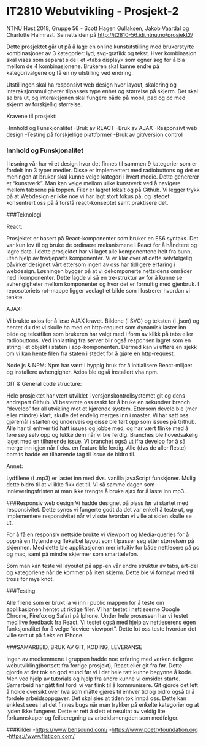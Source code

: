 # IT2810 Webutvikling - Prosjekt-2
NTNU Høst 2018, Gruppe 56 - Scott Hagen Gullaksen, Jakob Vaardal og Charlotte Halmrast.
Se nettsiden på http://it2810-56.idi.ntnu.no/prosjekt2/

Dette prosjektet går ut på å lage en online kunstutstilling med brukerstyrte kombinasjoner av 3 kategorier: lyd, svg-grafikk og tekst. Hver kombinasjon skal vises som separat side i et «tabs display» som egner seg for å bla mellom de 4 kombinasjonene. Brukeren skal kunne endre på kategorivalgene og få en ny utstilling ved endring.

Utstillingen skal ha responsivt web design hvor layout, skalering og interaksjonsmuligheter tilpasses type enhet og størrelse på skjerm. Det skal se bra ut, og interaksjonen skal fungere både på mobil, pad og pc med skjerm av forskjellig størrelse.


Kravene til prosjekt:

-Innhold og Funskjonalitet
-Bruk av REACT
-Bruk av AJAX
-Responsivt web design
-Testing på forskjellige plattformer
-Bruk av git/version control

### Innhold og Funskjonalitet

I løsning vår har vi et design hvor det finnes til sammen 9 kategorier som er fordelt inn 3 typer medier. Disse er implementert med radiobuttons og det er meningen at bruker skal kunne velge kategori i hvert medie. Dette genererer et “kunstverk”. Man kan velge mellom ulike kunstverk ved å navigere mellom tabsene på toppen.
Filer er lagret lokalt og på Github. Vi legger trykk på at Webdesign er ikke noe vi har lagt stort fokus på, og istedet konsentrert oss på å forstå react-konseptet samt praktisere det.

###Teknologi

React:

Prosjektet er basert på React-komponenter som bruker en ES6 syntaks. Det var kun lov til og bruke de ordinære mekanismene i React for å håndtere og lagre data. I dette prosjektet har vi laget alle komponentene helt fra bunn, uten hjelp av tredjeparts komponenter. Vi er klar over at dette selvfølgelig påvirker designet vårt ettersom ingen av oss har tidligere erfaring i webdesign. Løsningen bygger på at vi dekomponerte nettsidens områder ned i komponenter. Dette lagde vi så en tre-struktur av for å kunne se avhengigheter mellom komponenter og hvor det er fornuftig med gjenbruk. I reposotoriets rot-mappe ligger vedlagt et bilde som illustrerer hvordan vi tenkte.



AJAX:

Vi brukte axios for å løse AJAX kravet. Bildene (i SVG) og teksten (i .json) og hentet du det vi skulle ha med en http-request som dynamisk laster inn bilde og tekstfilen som brukeren har valgt med i form av klikk på tabs eller radiobuttons. Ved innlasting fra server blir også responsen lagret som en string i et objekt i staten i app-komponenten. Dermed kan vi utføre en sjekk om vi kan hente filen fra staten i stedet for å gjøre en http-request.


Node.js & NPM:
Npm har vært i hyppig bruk for å initialisere React-miljøet og installere avhengigher. Axios ble også installert vha npm.


GIT & General code structure:

Hele prosjektet har vært utviklet i versjonskontrollsystemet git og dens andrepart Github. Vi bestemte oss raskt for å bruke en sekundær branch “develop” for all utvikling mot et kjørende system. Ettersom develo ble (mer eller mindre) klart, skulle det endelig merges inn i master. Vi har satt oss gjøremål i starten og underveis og disse ble ført opp som issues på Github. Alle har til enhver tid hatt issues og jobbe med, og har vært flinke med å føre seg selv opp og lukke dem når vi ble ferdig. Branches ble hovedsakelig laget med en tilhørende issue. Vi branchet også ut ifra develop for å så merge inn igjen når f.eks. en feature ble ferdig. Alle (dvs de aller fleste) comits hadde en tilhørende tag til issue de bidro til.

Annet:

Lydfilene (i .mp3) er lastet inn med dvs. vanilla javaScript funskjoner. Mulig dette bidro til at vi ikke fikk det til. Vi så samme dagen som innleveringsfristen at man ikke trengte å bruke ajax for å laste inn mp3…


###Responsiv web design
Vi hadde designet på plass før vi startet med responsivitet. Dette synes vi fungerte godt da det var enkelt å teste ut, og implementere responsivitet når vi visste hvordan vi ville at siden skulle se ut.

For å få en responsiv nettside brukte vi Viewport og Media-queries for å oppnå en flytende og fleksibel layout som tilpasser seg etter størrelsen på skjermen. Med dette ble applikasjonen mer intuitiv for både nettlesere på pc og mac, samt på mindre skjermer som smarttelefon.

Som man kan teste vil layoutet  på app-en vår endre struktur av tabs, art-del og kategoriene når de kommer på liten skjerm. Dette ble vi fornøyd med til tross for mye knot.


###Testing

Alle filene som er brukt la vi inn i public mappen for å teste om applikasjonen hentet ut riktige filer.  Vi har testet i nettleserne Google Chrome, Firefox og Safari på Iphone.
Under hele prosessen har vi testet med live feedback fra React. Vi testet også med hjelp av nettleserens egen funksjonalitet for å velge “device-viewport”. Dette lot oss teste hvordan det ville sett ut på f.eks en iPhone.

###SAMARBEID, BRUK AV GIT, KODING, LEVERANSE


Ingen av medlemmene i gruppen hadde noe erfaring med verken tidligere webutvikling(bortsett fra forrige prosjekt), React eller git fra før. Dette gjorde at det tok en god stund før vi i det hele tatt kunne begynne å kode. Men ved hjelp av tutorials og hjelp fra andre kunne vi omsider starte.
Samarbeid har gått fint fordi vi var flink til å kommunisere. Git gjorde det lett å holde oversikt over hva som måtte gjøres til enhver tid og bidro også til å fordele arbeidsoppgaver. Det skal sies at tiden tok innpå oss. Dette kan enklest sees i at det finnes bugs når man trykker på enkelte kategorier og at lyden ikke fungerer. Dette er rett å slett et resultat av veldig lite forkunnskaper og feilberegning av arbeidsmengden som medfølger.

###Kilder
-https://www.bensound.com/
-https://www.poetryfoundation.org
-https://www.flaticon.com/
